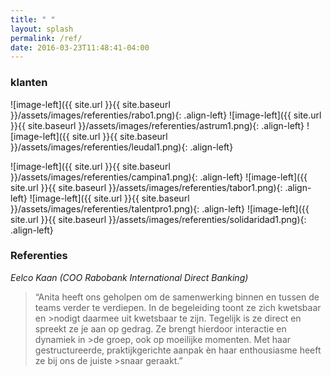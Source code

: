 ```yaml
---
title: " "
layout: splash
permalink: /ref/
date: 2016-03-23T11:48:41-04:00
---
```


### klanten

![image-left]({{ site.url }}{{ site.baseurl }}/assets/images/referenties/rabo1.png){: .align-left}
![image-left]({{ site.url }}{{ site.baseurl }}/assets/images/referenties/astrum1.png){: .align-left}
![image-left]({{ site.url }}{{ site.baseurl }}/assets/images/referenties/leudal1.png){: .align-left}


![image-left]({{ site.url }}{{ site.baseurl }}/assets/images/referenties/campina1.png){: .align-left}
![image-left]({{ site.url }}{{ site.baseurl }}/assets/images/referenties/tabor1.png){: .align-left}
![image-left]({{ site.url }}{{ site.baseurl }}/assets/images/referenties/talentpro1.png){: .align-left}
![image-left]({{ site.url }}{{ site.baseurl }}/assets/images/referenties/solidaridad1.png){: .align-left}


### Referenties

_Eelco Kaan (COO Rabobank International Direct Banking)_
>“Anita heeft ons geholpen om de samenwerking binnen en tussen de teams verder te verdiepen. In de begeleiding toont ze zich kwetsbaar en >nodigt daarmee uit kwetsbaar te zijn. Tegelijk is ze direct en spreekt ze je aan op gedrag. Ze brengt hierdoor interactie en dynamiek in >de groep, ook op moeilijke momenten. Met haar gestructureerde, praktijkgerichte aanpak èn haar enthousiasme heeft ze bij ons de juiste >snaar geraakt.”
